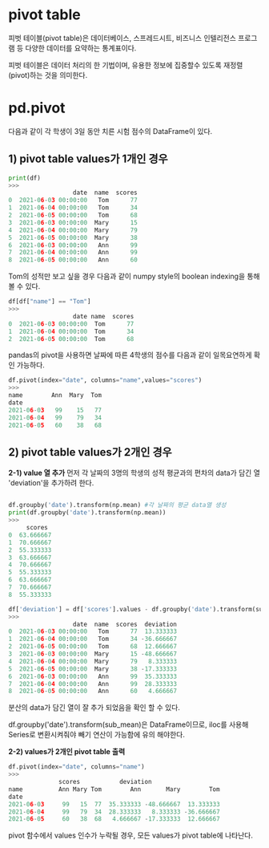 # pivot table
피벗 테이블(pivot table)은 데이터베이스, 스프레드시트, 비즈니스 인텔리전스 프로그램 등 다양한 데이터를 요약하는 통계표이다.

피벗 테이블은 데이터 처리의 한 기법이며, 유용한 정보에 집중할수 있도록 재정렬(pivot)하는 것을 의미한다.

# pd.pivot
다음과 같이 각 학생이 3일 동안 치른 시험 점수의 DataFrame이 있다.

## __1) pivot table values가 1개인 경우__ 
```python
print(df)
>>>
                  date  name  scores
0  2021-06-03 00:00:00   Tom      77
1  2021-06-04 00:00:00   Tom      34
2  2021-06-05 00:00:00   Tom      68
3  2021-06-03 00:00:00  Mary      15
4  2021-06-04 00:00:00  Mary      79
5  2021-06-05 00:00:00  Mary      38
6  2021-06-03 00:00:00   Ann      99
7  2021-06-04 00:00:00   Ann      99
8  2021-06-05 00:00:00   Ann      60
```
Tom의 성적만 보고 싶을 경우 다음과 같이 numpy style의 boolean indexing을 통해 볼 수 있다.
```python
df[df["name"] == "Tom"]
>>>
                  date name  scores
0  2021-06-03 00:00:00  Tom      77
1  2021-06-04 00:00:00  Tom      34
2  2021-06-05 00:00:00  Tom      68
```
pandas의 pivot을 사용하면 날짜에 따른 4학생의 점수를 다음과 같이 일목요연하게 확인 가능하다.
```python
df.pivot(index="date", columns="name",values="scores")
>>>
name        Ann  Mary  Tom
date                      
2021-06-03   99    15   77
2021-06-04   99    79   34
2021-06-05   60    38   68
```
## __2) pivot table values가 2개인 경우__ 
__2-1) value 열 추가__
먼저 각 날짜의 3명의 학생의 성적 평균과의 편차의 data가 담긴 열 'deviation'을 추가하려 한다.
```python

df.groupby('date').transform(np.mean) #각 날짜의 평균 data열 생성
print(df.groupby('date').transform(np.mean))
>>>
     scores 
0  63.666667
1  70.666667
2  55.333333
3  63.666667 
4  70.666667
5  55.333333
6  63.666667
7  70.666667
8  55.333333

df['deviation'] = df['scores'].values - df.groupby('date').transform(sub_mean).iloc[:,0]
>>>
                  date  name  scores  deviation
0  2021-06-03 00:00:00   Tom      77  13.333333
1  2021-06-04 00:00:00   Tom      34 -36.666667
2  2021-06-05 00:00:00   Tom      68  12.666667
3  2021-06-03 00:00:00  Mary      15 -48.666667
4  2021-06-04 00:00:00  Mary      79   8.333333
5  2021-06-05 00:00:00  Mary      38 -17.333333
6  2021-06-03 00:00:00   Ann      99  35.333333
7  2021-06-04 00:00:00   Ann      99  28.333333
8  2021-06-05 00:00:00   Ann      60   4.666667
```
분산의 data가 담긴 열이 잘 추가 되었음을 확인 할 수 있다.

df.groupby('date').transform(sub_mean)은 DataFrame이므로, iloc를 사용해 Series로 변환시켜줘야 빼기 연산이 가능함에 유의 해야한다. 

__2-2) values가 2개인 pivot table 출력__

```python
df.pivot(index="date", columns="name")
>>>
              scores           deviation                      
name          Ann Mary Tom        Ann       Mary        Tom
date                                                       
2021-06-03     99   15  77  35.333333 -48.666667  13.333333
2021-06-04     99   79  34  28.333333   8.333333 -36.666667
2021-06-05     60   38  68   4.666667 -17.333333  12.666667
```
pivot 함수에서 values 인수가 누락될 경우, 모든 values가 pivot table에 나타난다.
